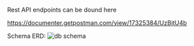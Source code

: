 Rest API endpoints can be dound here

https://documenter.getpostman.com/view/17325384/UzBjtU4b


Schema ERD:
![db schema](https://user-images.githubusercontent.com/56496945/174445936-488bd15e-02c0-4e13-aba0-d73c409fe3fd.jpg)

